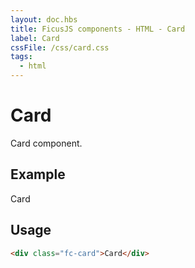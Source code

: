 ```yaml
---
layout: doc.hbs
title: FicusJS components - HTML - Card
label: Card
cssFile: /css/card.css
tags:
  - html
---
```

# Card

Card component.

## Example

<div class="fc-card">Card</div>

## Usage

```html
<div class="fc-card">Card</div>
```

